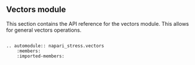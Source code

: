 ## Vectors module

This section contains the API reference for the vectors module. This allows for general vectors operations.

```{eval-rst}

.. automodule:: napari_stress.vectors
    :members:
    :imported-members:
```